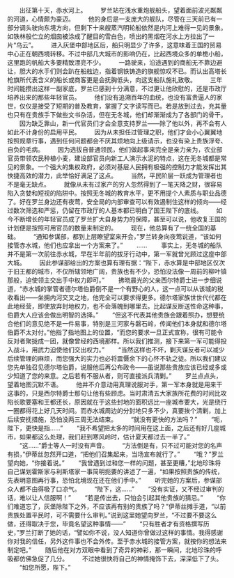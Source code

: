 　　出征第十天，赤水河上。
　　罗兰站在浅水重炮舰船头，望着面前波光粼粼的河道，心情颇为豪迈。
　　他的身后是一支庞大的舰队，尽管在三天前已有一部分调头驶向东境方向，但剩下十来艘蒸汽明轮船依然是内河上难得一见的景象。如铁林般伫立的烟囱被涂成了醒目的雪白色，喷出的黑烟在河水上方拉出了一片“乌云”。
　　进入灰堡中部地区后，船只明显少了许多，这意味着王国的贸易中心正在朝西境转移。不过中部几大城市的影响仍在，比起西境众多的单桅小船，这里跑的帆船大多要精致漂亮不少。
　　一路驶来，沿途遇到的商船无不靠边避让，胆大的水手们则会趴在船舷边，指着钢铁铸造的旗舰惊叹不已。而认出高塔长枪旗所代表含义的船长或商客更是会抚胸低头，向这支船队施礼致敬。
　　三年时间能攒出这样一副家底，罗兰已感到十分满意，不过更让他欣慰的，还是市政厅培养出来的那些年轻官员。
　　他们没有追溯百年的血统，也没有富贵逼人的家世，仅仅是接受了短期的普及教育，掌握了文字读写而已。若是放到过去，充其量也只有在贵族手下做些文书杂活，但在无冬城，他们却渐渐成为了各部门的骨干。
　　因为缺乏靠山，新一代官员们才会全意支持罗兰——除了他以外，再不会有人如此不计身份的启用平民。
　　因为从未担任过管理之职，他们才会小心翼翼地按照规章行事，遇到任何问题都会不厌其烦地向上级请示，也没有染上贵族浮夸、自负的毛病。
　　因为选拔自普通领民，他们做起事来完全是亲力亲为，农业部官员带领农民种植小麦，建设部官员向新工人演示水泥的特点，这在无冬城都是常见的景象。一个强大的集权政府，必须对基层人民拥有极强的控制力才能发挥出其快捷高效的潜力，此举恰好满足了这点。
　　当然，平民阶层一跃成为管理者也不是毫无缺点。
　　就像从未有过家产的穷人忽然得到了一笔天降之财，很容易陷入贪婪和短视的陷阱中。按照无冬城的教育水平，更不用提个人素质与职业品德了。好在罗兰身边还有夜莺，安全局的内部审查可以有效遏制住这样的倾向——经过数次筛选和严惩，仍留在市政厅的人基本都已明白了国王陛下的底线。
　　如今不断增长的年轻官员成了罗兰扩大自身势力的保障，甚至可以说，他收复王国的计划便是按照可用官员的数量来制定的。
　　现在，他总算有了一统全国的基础。
　　“通知参谋部，都到上层瞭望室来开会，”罗兰转身向夜莺说道，“该如何接管赤水城，他们也应拿出一个方案来了。”
　　……
　　事实上，无冬城的船队并不是第一次前往赤水城，早在半年前的拔牙行动中，第一军就曾光顾过这座中部大城。
　　因此参谋部给出的方案也算有理有据：“陛下，赤水算是中部地区仅次于旧王都的城市，不仅所辖领地广阔，贵族也有不少，恐怕没法像一周前的柳叶镇那般，迫使领主交出手中权力即可。”
　　拂晓晨光的父亲西尔特爵士进一步细说道，“赤水城的掌管者德尔塔伯爵倒不是一个有野心的人，这一点可以从该城的税收看出——坐拥内河交叉之地，他完全可以要求得更多。德尔塔家族世世代代都在此地经营，即使放弃封地权力，也不会落魄到哪里去。比起谋反断送性命这种事，伯爵大人应该会做出明智的选择。”
　　“但这不代表其他贵族会跟着照办，想要统合他们的意见绝不是一件易事，特别是三河家与磐石岭，传闻他们本身就和德尔塔伯爵不太对付。”他指了指地图上的位置，“而您的要求一旦正式宣称，很有可能令反对者聚拢成一团，就像曾经的西境那样。所以我们推测，接下来第一军可能得投入战斗，用武力迫使他们交出权力。”
　　“当然这样也不坏，剿灭谋反者可以减少后续管理的麻烦，而您强大的实力也必将震慑余下的心怀不轨之徒。所以我们建议您先单独召见德尔塔伯爵，说服他后再公布政令——虽说那些贵族应该已经或多或少知道了您的来意。之后若有不服从者，则可直接派兵清剿。”
　　罗兰点点头，望着地图沉默不语。
　　他并不介意动用真理说服对手，第一军本身就是用来干这事的，只是西尔特爵士那句让他有些顾虑。当时肃清五大家族所花费的时间比攻陷长歌要塞和王都还长，原因就在于这些封地的面积远比一座城市要大，光是绕行一圈都得花上好几天时间。而赤水城周边的分封地只多不少，真要挨个清剿，加上后续安抚措施，恐怕没两三周无法结束。
　　“就没有更快的方法吗？”
　　“呃，陛下，更快是指……”
　　“我不希望把太多的时间用在这上面，之后还有好几座城市，如果都这么处理，我们赶到寒风岭时，估计夏天都过去一半了。”
　　“这……”爵士等人一时没有声音。
　　“方法倒是有，只不过可能对您的名声有损，”伊蒂丝忽然开口道，“把他们召集起来，当场宣布就行了。”
　　“哦？”罗兰望向她，“你接着说。”
　　“我曾遇到过和您一样的问题，甚至更糟，”北地珍珠将自己谋划霍斯家与利斯塔家一事简明扼要的讲述了一遍，“如果按照贵族的传统，先表明意图再行事，恐怕北境现在还在他们手中。”
　　听完她的方案后，参谋部众人都不由得吸了口凉气。
　　“陛下，这……”
　　“没有实证，又不经过审判的话，难以让人信服啊！”
　　“若是传出去，只怕会引起其他贵族的猜忌。”
　　“你们难道忘了，灰堡除陛下之外，不应该再有别的贵族了吗？”伊蒂丝摊手道，“以前贵族处置平民时，可不需要什么审判。”说到这里她望向罗兰，“不过要不要这么做，还得取决于您，毕竟名望这种事情——”
　　“只有胜者才有资格撰写历史，”罗兰打断了她的话，“譬如你不说，没人知道你曾做过这样的事情。我得感谢你对我的信任，另外这件事也不会外传。至于赤水城的接管方案，就按你的想法来制定吧。”
　　随后他在对方双眼中看到了奇异的神彩，那一瞬间，北地珍珠的呼吸都仿佛急促了几分。
　　不过她很快将自己的神情掩饰下去，深深低下了头。
　　“如您所愿，陛下。”